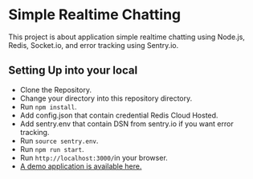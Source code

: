 # Simple Realtime Chatting 

This project is about application simple realtime chatting using Node.js, Redis, Socket.io, and error tracking using Sentry.io.

## Setting Up into your local

- Clone the Repository.
- Change your directory into this repository directory.
- Run `npm install`.
- Add config.json that contain credential Redis Cloud Hosted.
- Add sentry.env that contain DSN from sentry.io if you want error tracking.
- Run `source sentry.env`.
- Run `npm run start`.
- Run `http://localhost:3000/`in your browser.
- [A demo application is available here.](https://simple-realtime-chatting.herokuapp.com/)